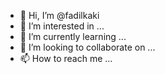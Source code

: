 - 👋 Hi, I’m @fadilkaki
- 👀 I’m interested in ...
- 🌱 I’m currently learning ...
- 💞️ I’m looking to collaborate on ...
- 📫 How to reach me ...

<!---
fadilkaki/fadilkaki is a ✨ special ✨ repository because its `README.md` (this file) appears on your GitHub profile.
You can click the Preview link to take a look at your changes.
--->
